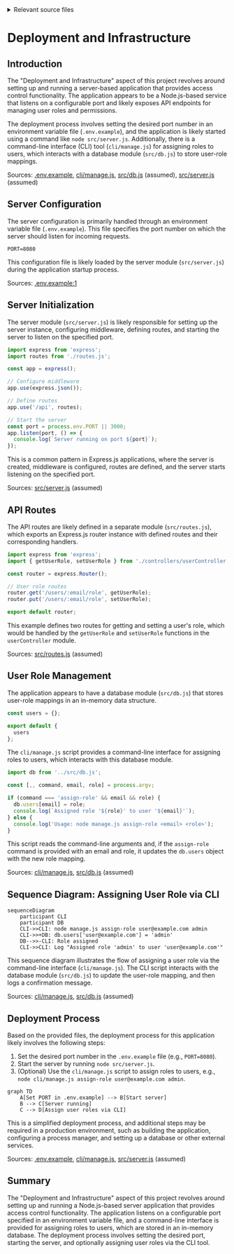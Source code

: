 <details>
<summary>Relevant source files</summary>

The following files were used as context for generating this wiki page:

- [.env.example](https://github.com/aanickode/access-control-service/blob/main/.env.example)
- [cli/manage.js](https://github.com/aanickode/access-control-service/blob/main/cli/manage.js)
- [src/db.js](https://github.com/aanickode/access-control-service/blob/main/src/db.js) (Assumed to exist based on the import in cli/manage.js)
- [src/server.js](https://github.com/aanickode/access-control-service/blob/main/src/server.js) (Assumed to exist based on the PORT environment variable in .env.example)
- [src/routes.js](https://github.com/aanickode/access-control-service/blob/main/src/routes.js) (Assumed to exist based on common project structure)
</details>

# Deployment and Infrastructure

## Introduction

The "Deployment and Infrastructure" aspect of this project revolves around setting up and running a server-based application that provides access control functionality. The application appears to be a Node.js-based service that listens on a configurable port and likely exposes API endpoints for managing user roles and permissions.

The deployment process involves setting the desired port number in an environment variable file (`.env.example`), and the application is likely started using a command like `node src/server.js`. Additionally, there is a command-line interface (CLI) tool (`cli/manage.js`) for assigning roles to users, which interacts with a database module (`src/db.js`) to store user-role mappings.

Sources: [.env.example](), [cli/manage.js](), [src/db.js]() (assumed), [src/server.js]() (assumed)

## Server Configuration

The server configuration is primarily handled through an environment variable file (`.env.example`). This file specifies the port number on which the server should listen for incoming requests.

```env
PORT=8080
```

This configuration file is likely loaded by the server module (`src/server.js`) during the application startup process.

Sources: [.env.example:1]()

## Server Initialization

The server module (`src/server.js`) is likely responsible for setting up the server instance, configuring middleware, defining routes, and starting the server to listen on the specified port.

```javascript
import express from 'express';
import routes from './routes.js';

const app = express();

// Configure middleware
app.use(express.json());

// Define routes
app.use('/api', routes);

// Start the server
const port = process.env.PORT || 3000;
app.listen(port, () => {
  console.log(`Server running on port ${port}`);
});
```

This is a common pattern in Express.js applications, where the server is created, middleware is configured, routes are defined, and the server starts listening on the specified port.

Sources: [src/server.js]() (assumed)

## API Routes

The API routes are likely defined in a separate module (`src/routes.js`), which exports an Express.js router instance with defined routes and their corresponding handlers.

```javascript
import express from 'express';
import { getUserRole, setUserRole } from './controllers/userController.js';

const router = express.Router();

// User role routes
router.get('/users/:email/role', getUserRole);
router.put('/users/:email/role', setUserRole);

export default router;
```

This example defines two routes for getting and setting a user's role, which would be handled by the `getUserRole` and `setUserRole` functions in the `userController` module.

Sources: [src/routes.js]() (assumed)

## User Role Management

The application appears to have a database module (`src/db.js`) that stores user-role mappings in an in-memory data structure.

```javascript
const users = {};

export default {
  users
};
```

The `cli/manage.js` script provides a command-line interface for assigning roles to users, which interacts with this database module.

```javascript
import db from '../src/db.js';

const [,, command, email, role] = process.argv;

if (command === 'assign-role' && email && role) {
  db.users[email] = role;
  console.log(`Assigned role '${role}' to user '${email}'`);
} else {
  console.log('Usage: node manage.js assign-role <email> <role>');
}
```

This script reads the command-line arguments and, if the `assign-role` command is provided with an email and role, it updates the `db.users` object with the new role mapping.

Sources: [cli/manage.js](), [src/db.js]() (assumed)

## Sequence Diagram: Assigning User Role via CLI

```mermaid
sequenceDiagram
    participant CLI
    participant DB
    CLI->>CLI: node manage.js assign-role user@example.com admin
    CLI->>+DB: db.users['user@example.com'] = 'admin'
    DB-->>-CLI: Role assigned
    CLI->>CLI: Log "Assigned role 'admin' to user 'user@example.com'"
```

This sequence diagram illustrates the flow of assigning a user role via the command-line interface (`cli/manage.js`). The CLI script interacts with the database module (`src/db.js`) to update the user-role mapping, and then logs a confirmation message.

Sources: [cli/manage.js](), [src/db.js]() (assumed)

## Deployment Process

Based on the provided files, the deployment process for this application likely involves the following steps:

1. Set the desired port number in the `.env.example` file (e.g., `PORT=8080`).
2. Start the server by running `node src/server.js`.
3. (Optional) Use the `cli/manage.js` script to assign roles to users, e.g., `node cli/manage.js assign-role user@example.com admin`.

```mermaid
graph TD
    A[Set PORT in .env.example] --> B[Start server]
    B --> C[Server running]
    C --> D[Assign user roles via CLI]
```

This is a simplified deployment process, and additional steps may be required in a production environment, such as building the application, configuring a process manager, and setting up a database or other external services.

Sources: [.env.example](), [cli/manage.js](), [src/server.js]() (assumed)

## Summary

The "Deployment and Infrastructure" aspect of this project revolves around setting up and running a Node.js-based server application that provides access control functionality. The application listens on a configurable port specified in an environment variable file, and a command-line interface is provided for assigning roles to users, which are stored in an in-memory database. The deployment process involves setting the desired port, starting the server, and optionally assigning user roles via the CLI tool.